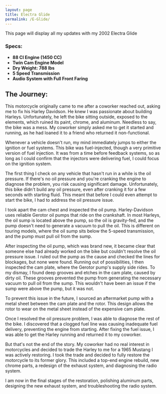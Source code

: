 ```yaml
---
layout: page
title: Electra Glide
permalink: /E-Glide/
---
```


This page will display all my updates with my 2002 Electra Glide

### Specs:
- **88 CI Engine (1450 CC)**
- **Twin Cam Engine Model**
- **Dry Weight: 788 lbs**
- **5 Speed Transmission**
- **Audio System with Full Front Faring**

## The Journey: 
This motorcycle originally came to me after a coworker reached out, asking me to fix his Harley Davidson. He knew I was passionate about building Harleys. Unfortunately, he left the bike sitting outside, exposed to the elements, which ruined its paint, chrome, and aluminum. Needless to say, the bike was a mess. My coworker simply asked me to get it started and running, as he had loaned it to a friend who returned it non-functional.

Whenever a vehicle doesn't run, my mind immediately jumps to either the ignition or fuel systems. This bike was fuel-injected, though a very primitive version of fuel injection. It was from a time before feedback systems, so as long as I could confirm that the injectors were delivering fuel, I could focus on the ignition system.

The first thing I check on any vehicle that hasn't run in a while is the oil pressure. If there's no oil pressure and you're cranking the engine to diagnose the problem, you risk causing significant damage. Unfortunately, this bike didn't build any oil pressure, even after cranking it for a few seconds with starting fluid. This meant that before I could even attempt to start the bike, I had to address the oil pressure issue.

I took apart the cam chest and inspected the oil pump. Harley-Davidson uses reliable Gerotor oil pumps that ride on the crankshaft. In most Harleys, the oil sump is located above the pump, so the oil is gravity-fed, and the pump doesn't need to generate a vacuum to pull the oil. This is different on touring models, where the oil sump sits below the 5-speed transmission, and the pump must pull oil from the sump.

After inspecting the oil pump, which was brand new, it became clear that someone else had already worked on the bike but couldn't resolve the oil pressure issue. I ruled out the pump as the cause and checked the lines for blockages, but none were found. Running out of possibilities, I then inspected the cam plate, where the Gerotor pump's supply side rides. To my dismay, I found deep grooves and etches in the cam plate, caused by dirty oil. These grooves prevented the pump from generating the necessary vacuum to pull oil from the sump. This wouldn't have been an issue if the sump were above the pump, but it was not.

To prevent this issue in the future, I sourced an aftermarket pump with a metal sheet between the cam plate and the rotor. This design allows the rotor to wear on the metal sheet instead of the expensive cam plate.

Once I resolved the oil pressure problem, I was able to diagnose the rest of the bike. I discovered that a clogged fuel line was causing inadequate fuel delivery, preventing the engine from starting. After fixing the fuel issue, I was able to get the Harley running and returned it to my coworker.

But that's not the end of the story. My coworker had no real interest in motorcycles and decided to trade the Harley to me for a 1965 Mustang I was actively restoring. I took the trade and decided to fully restore the motorcycle to its former glory. This included a top-end engine rebuild, new chrome parts, a redesign of the exhaust system, and diagnosing the radio system.

I am now in the final stages of the restoration, polishing aluminum parts, designing the new exhaust system, and troubleshooting the radio system.
